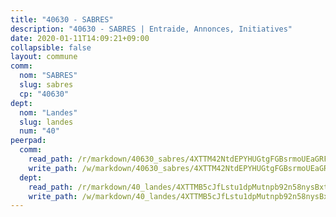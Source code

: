 ```yaml
---
title: "40630 - SABRES"
description: "40630 - SABRES | Entraide, Annonces, Initiatives"
date: 2020-01-11T14:09:21+09:00
collapsible: false
layout: commune
comm:
  nom: "SABRES"
  slug: sabres
  cp: "40630"
dept:
  nom: "Landes"
  slug: landes
  num: "40"
peerpad:
  comm:
    read_path: /r/markdown/40630_sabres/4XTTM42NtdEPYHUGtgFGBsrmoUEaGRFTqjEkxnUxfDFrLwppv
    write_path: /w/markdown/40630_sabres/4XTTM42NtdEPYHUGtgFGBsrmoUEaGRFTqjEkxnUxfDFrLwppv-K3TgUx4dH4GDeDCEDJhCAUHN2XcKVAsApK991LVQXHzn3BdYga9K68hoSzLDvHwKwX8HGCmvqWbPHVAeqQUFymz7C3sNv7MAc4v8ZwW3kKmD4XG3gqmZzwkV8ePXGyWv4fATMfiv
  dept:
    read_path: /r/markdown/40_landes/4XTTMB5cJfLstu1dpMutnpb92n58nysBxt2LvNHp8iFa2he7h
    write_path: /w/markdown/40_landes/4XTTMB5cJfLstu1dpMutnpb92n58nysBxt2LvNHp8iFa2he7h-K3TgUvrqNj5GqBsxRXbDQxXTucun7uHSVZWT5C8CgQNaESTTE4cfR63JCubPGiKkKruc9dwpRJsb8aWPbJoGCdC5JVr33cPSqpb1rkjpoPrBPEdrj3zMya2yHWSYgr5GG1nyDstK
---
```



